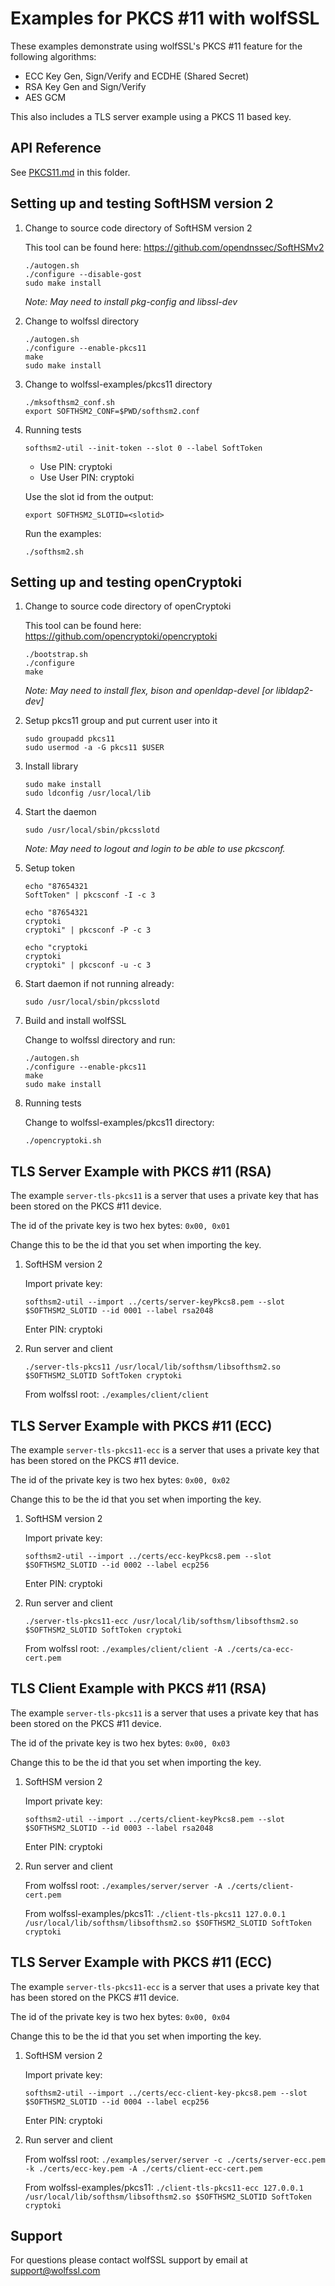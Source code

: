 # Examples for PKCS #11 with wolfSSL

These examples demonstrate using wolfSSL's PKCS #11 feature for the following algorithms:

* ECC Key Gen, Sign/Verify and ECDHE (Shared Secret)
* RSA Key Gen and Sign/Verify
* AES GCM

This also includes a TLS server example using a PKCS 11 based key.

## API Reference

See [PKCS11.md](./PKCS11.md) in this folder.

## Setting up and testing SoftHSM version 2

1. Change to source code directory of SoftHSM version 2

	This tool can be found here: https://github.com/opendnssec/SoftHSMv2

	```
	./autogen.sh
 	./configure --disable-gost
 	sudo make install
 	```

 	*Note: May need to install pkg-config and libssl-dev*

2. Change to wolfssl directory

	```
	./autogen.sh
	./configure --enable-pkcs11
	make
	sudo make install
	```

3. Change to wolfssl-examples/pkcs11 directory

	```
	./mksofthsm2_conf.sh
	export SOFTHSM2_CONF=$PWD/softhsm2.conf
	```

4. Running tests

	`softhsm2-util --init-token --slot 0 --label SoftToken`

	* Use PIN: cryptoki
	* Use User PIN: cryptoki

	Use the slot id from the output:
	
	`export SOFTHSM2_SLOTID=<slotid>`

	Run the examples:

	`./softhsm2.sh`


## Setting up and testing openCryptoki


1. Change to source code directory of openCryptoki

	This tool can be found here: https://github.com/opencryptoki/opencryptoki

	```
	./bootstrap.sh
	./configure
	make
	```

	*Note: May need to install flex, bison and openldap-devel [or libldap2-dev]*

2. Setup pkcs11 group and put current user into it

	```
	sudo groupadd pkcs11
	sudo usermod -a -G pkcs11 $USER
	```

3. Install library

	```
	sudo make install
	sudo ldconfig /usr/local/lib
	```

4. Start the daemon

	`sudo /usr/local/sbin/pkcsslotd`
	
	*Note: May need to logout and login to be able to use pkcsconf.*

5. Setup token
	
	```
	echo "87654321
	SoftToken" | pkcsconf -I -c 3
	```
	
	```
	echo "87654321
	cryptoki
	cryptoki" | pkcsconf -P -c 3
	```
	
	```
	echo "cryptoki
	cryptoki
	cryptoki" | pkcsconf -u -c 3
	```
	
6. Start daemon if not running already:
	
	`sudo /usr/local/sbin/pkcsslotd`

7. Build and install wolfSSL

	Change to wolfssl directory and run:

	```
	./autogen.sh
	./configure --enable-pkcs11
	make
	sudo make install
	```


8. Running tests

	Change to wolfssl-examples/pkcs11 directory:
	
	`./opencryptoki.sh`


## TLS Server Example with PKCS #11 (RSA)

The example `server-tls-pkcs11` is a server that uses a private key that has been stored on the PKCS #11 device.

The id of the private key is two hex bytes: `0x00, 0x01`

Change this to be the id that you set when importing the key.

1. SoftHSM version 2

	Import private key:
	
	`softhsm2-util --import ../certs/server-keyPkcs8.pem --slot $SOFTHSM2_SLOTID --id 0001 --label rsa2048`

	Enter PIN: cryptoki

2. Run server and client

	`./server-tls-pkcs11 /usr/local/lib/softhsm/libsofthsm2.so $SOFTHSM2_SLOTID SoftToken cryptoki`

	From wolfssl root:
	`./examples/client/client`

## TLS Server Example with PKCS #11 (ECC)

The example `server-tls-pkcs11-ecc` is a server that uses a private key that has been stored on the PKCS #11 device.

The id of the private key is two hex bytes: `0x00, 0x02`

Change this to be the id that you set when importing the key.

1. SoftHSM version 2

	Import private key:
	
	`softhsm2-util --import ../certs/ecc-keyPkcs8.pem --slot $SOFTHSM2_SLOTID --id 0002 --label ecp256`

	Enter PIN: cryptoki

2. Run server and client

	`./server-tls-pkcs11-ecc /usr/local/lib/softhsm/libsofthsm2.so $SOFTHSM2_SLOTID SoftToken cryptoki`

	From wolfssl root:
	`./examples/client/client -A ./certs/ca-ecc-cert.pem`


## TLS Client Example with PKCS #11 (RSA)

The example `server-tls-pkcs11` is a server that uses a private key that has been stored on the PKCS #11 device.

The id of the private key is two hex bytes: `0x00, 0x03`

Change this to be the id that you set when importing the key.

1. SoftHSM version 2

	Import private key:
	
	`softhsm2-util --import ../certs/client-keyPkcs8.pem --slot $SOFTHSM2_SLOTID --id 0003 --label rsa2048`

	Enter PIN: cryptoki

2. Run server and client

	From wolfssl root:
	`./examples/server/server -A ./certs/client-cert.pem`

	From wolfssl-examples/pkcs11:
	`./client-tls-pkcs11 127.0.0.1 /usr/local/lib/softhsm/libsofthsm2.so $SOFTHSM2_SLOTID SoftToken cryptoki`

## TLS Server Example with PKCS #11 (ECC)

The example `server-tls-pkcs11-ecc` is a server that uses a private key that has been stored on the PKCS #11 device.

The id of the private key is two hex bytes: `0x00, 0x04`

Change this to be the id that you set when importing the key.

1. SoftHSM version 2

	Import private key:
	
	`softhsm2-util --import ../certs/ecc-client-key-pkcs8.pem --slot $SOFTHSM2_SLOTID --id 0004 --label ecp256`

	Enter PIN: cryptoki

2. Run server and client

	From wolfssl root:
	`./examples/server/server -c ./certs/server-ecc.pem -k ./certs/ecc-key.pem -A ./certs/client-ecc-cert.pem`

	From wolfssl-examples/pkcs11:
	`./client-tls-pkcs11-ecc 127.0.0.1 /usr/local/lib/softhsm/libsofthsm2.so $SOFTHSM2_SLOTID SoftToken cryptoki`


## Support

For questions please contact wolfSSL support by email at [support@wolfssl.com](mailto:support@wolfssl.com)
